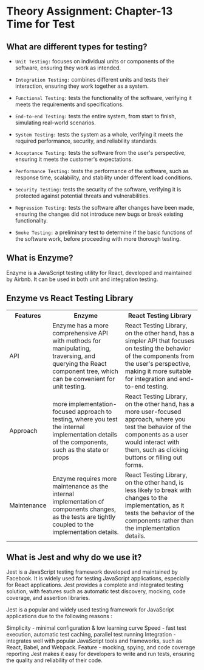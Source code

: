 # Theory Assignment: Chapter-13 Time for Test

## What are different types for testing?

* `Unit Testing:` focuses on individual units or components of the software, ensuring they work as intended.

* `Integration Testing:` combines different units and tests their interaction, ensuring they work together as a system.

* `Functional Testing:` tests the functionality of the software, verifying it meets the requirements and specifications.

* `End-to-end Testing:` tests the entire system, from start to finish, simulating real-world scenarios.

* `System Testing:` tests the system as a whole, verifying it meets the required performance, security, and reliability standards.

* `Acceptance Testing:` tests the software from the user's perspective, ensuring it meets the customer's expectations.

* `Performance Testing:` tests the performance of the software, such as response time, scalability, and stability under different load conditions.

* `Security Testing:` tests the security of the software, verifying it is protected against potential threats and vulnerabilities.

* `Regression Testing:` tests the software after changes have been made, ensuring the changes did not introduce new bugs or break existing functionality.

* `Smoke Testing:` a preliminary test to determine if the basic functions of the software work, before proceeding with more thorough testing.

## What is Enzyme?

Enzyme is a JavaScript testing utility for React, developed and maintained by Airbnb. It can be used in both unit and integration testing.

## Enzyme vs React Testing Library

<table>
    <tr>
        <th>
        Features
        </th>
        <th>
        Enzyme
        </th>
        <th>
        React Testing Library
        </th>
    </tr>
    <tr>
        <td>
        API
        </td>
        <td>
        Enzyme has a more comprehensive API with methods for manipulating, traversing, and querying the React component tree, which can be convenient for unit testing. 
        </td>
        <td>
        React Testing Library, on the other hand, has a simpler API that focuses on testing the behavior of the components from the user's perspective, making it more suitable for integration and end-to-end testing. 
        </td>
    </tr>
    <tr>
        <td>
        Approach
        </td>
        <td>
        more implementation-focused approach to testing, where you test the internal implementation details of the components, such as the state or props 
        </td>
        <td>
        React Testing Library, on the other hand, has a more user-focused approach, where you test the behavior of the components as a user would interact with them, such as clicking buttons or filling out forms. 
        </td>
    </tr>
    <tr>
        <td>
        Maintenance
        </td>
        <td>
        Enzyme requires more maintenance as the internal implementation of components changes, as the tests are tightly coupled to the implementation details. 
        </td>
        <td>
        React Testing Library, on the other hand, is less likely to break with changes to the implementation, as it tests the behavior of the components rather than the implementation details. 
        </td>
    </tr>
</table>

## What is Jest and why do we use it?

Jest is a JavaScript testing framework developed and maintained by Facebook. It is widely used for testing JavaScript applications, especially for React applications. Jest provides a complete and integrated testing solution, with features such as automatic test discovery, mocking, code coverage, and assertion libraries.

Jest is a popular and widely used testing framework for JavaScript applications due to the following reasons :

Simplicity - minimal configuration & low learning curve
Speed - fast test execution, automatic test caching, parallel test running
Integration - integrates well with popular JavaScript tools and frameworks, such as React, Babel, and Webpack.
Feature - mocking, spying, and code coverage reporting
Jest makes it easy for developers to write and run tests, ensuring the quality and reliability of their code.

